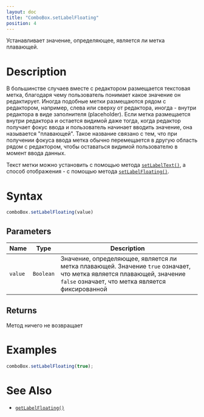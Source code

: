 ```yaml
---
layout: doc
title: "ComboBox.setLabelFloating"
position: 4
---
```


Устанавливает значение, определяющее, является ли метка плавающей.

# Description

В большинстве случаев вместе с редактором размещается текстовая метка, благодаря чему пользователь
понимает какое значение он редактирует. Иногда подобные метки размещаются рядом с редактором,
например, слева или сверху от редактора, иногда - внутри редактора в виде заполнителя (placeholder).
Если метка размещается внутри редактора и остается видимой даже тогда, когда редактор получает фокус
ввода и пользователь начинает вводить значение, она называется "плавающей". Такое название связано с
тем, что при получении фокуса ввода метка обычно перемещается в другую область рядом с редактором,
чтобы оставаться видимой пользователю в момент ввода данных.

Текст метки можно установить с помощью метода [`setLabelText()`](../ComboBox.setLabelText/), а
способ отображения - с помощью метода [`setLabelFloating()`](../ComboBox.setLabelFloating/).

# Syntax

```js
comboBox.setLabelFloating(value)
```

## Parameters

|Name|Type|Description|
|----|----|-----------|
|`value`|`Boolean`|Значение, определяющее, является ли метка плавающей. Значение `true` означает, что метка является плавающей, значение `false` означает, что метка является фиксированной|

## Returns

Метод ничего не возвращает

# Examples

```js
comboBox.setLabelFloating(true);
```

# See Also

* [`getLabelFloating()`](../ComboBox.getLabelFloating/)
